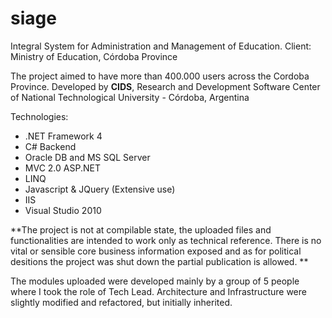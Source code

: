 # siage
Integral System for Administration and Management of Education. Client: Ministry of Education, Córdoba Province

The project aimed to have more than 400.000 users across the Cordoba Province.
Developed by **CIDS**, Research and Development Software Center of National Technological University - Córdoba, Argentina

Technologies:

- .NET Framework 4
- C# Backend
- Oracle DB and MS SQL Server
- MVC 2.0 ASP.NET
- LINQ
- Javascript & JQuery (Extensive use)
- IIS
- Visual Studio 2010

**The project is not at compilable state, the uploaded files and functionalities are intended to work only as technical reference. There is no vital or sensible core business information exposed and as for political desitions the project was shut down the partial publication is allowed. **

The modules uploaded were developed mainly by a group of 5 people where I took the role of Tech Lead.
Architecture and Infrastructure were slightly modified and refactored, but initially inherited.
